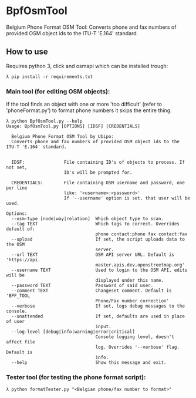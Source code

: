 # BpfOsmTool
Belgium Phone Format OSM Tool:
Converts phone and fax numbers of provided OSM object ids to the ITU-T 'E.164' standard.

## How to use
Requires python 3, click and osmapi which can be installed trough:
```
λ pip install -r requirements.txt
```

### Main tool (for editing OSM objects):

If the tool finds an object with one or more 'too difficult' (refer to 'phoneFormat.py') to format phone numbers it skips the entire thing.

```
λ python BpfOsmTool.py --help
Usage: BpfOsmTool.py [OPTIONS] [IDSF] [CREDENTIALS]

  Belgium Phone Format OSM Tool by Ubipo:
  Converts phone and fax numbers of provided OSM object ids to the ITU-T 'E.164' standard.


  IDSF:               File containing ID's of objects to process. If not set,
                      ID's will be prompted for.

  CREDENTIALS:        File containing OSM username and password, one per line
                      like: '<username>:<password>'
                      If '--username' option is set, that user will be used.

Options:
  --osm-type [node|way|relation]  Which object type to scan.
  --tag TEXT                      Which tags to correct. Overrides default of:
                                  phone contact:phone fax contact:fax
  --upload                        If set, the script uploads data to the OSM
                                  server.
  --url TEXT                      OSM API server URL. Default is 'https://api.
                                  master.apis.dev.openstreetmap.org'
  --username TEXT                 Used to login to the OSM API, edits will be
                                  displayed under this name.
  --password TEXT                 Password of said user.
  --comment TEXT                  Changeset comment. Default is 'BPF_TOOL
                                  Phone/Fax number correction'
  --verbose                       If set, logs debug messages to the console.
  --unattended                    If set, defaults are used in place of user
                                  input.
  --log-level [debug|info|warning|error|critical]
                                  Console logging level, doesn't affect file
                                  log. Overrides '--verbose' flag. Default is
                                  info.
  --help                          Show this message and exit.
```

### Tester tool (for testing the phone format script):
```
λ python formatTester.py "<Belgian phone/fax number to format>"
```
